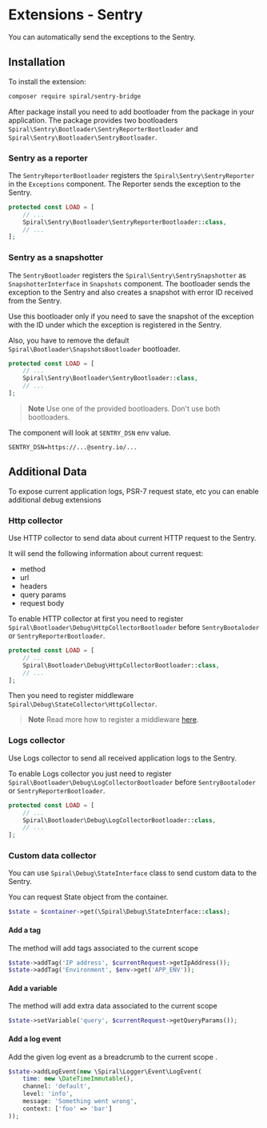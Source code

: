 # Extensions - Sentry

You can automatically send the exceptions to the Sentry.

## Installation

To install the extension:

```bash
composer require spiral/sentry-bridge
```
After package install you need to add bootloader from the package in your application. The package provides two 
bootloaders `Spiral\Sentry\Bootloader\SentryReporterBootloader` and `Spiral\Sentry\Bootloader\SentryBootloader`.

### Sentry as a reporter

The `SentryReporterBootloader` registers the `Spiral\Sentry\SentryReporter` in the `Exceptions` component. 
The Reporter sends the exception to the Sentry.

```php
protected const LOAD = [
    // ...
    Spiral\Sentry\Bootloader\SentryReporterBootloader::class,
    // ...
];
```

### Sentry as a snapshotter

The `SentryBootloader` registers the `Spiral\Sentry\SentrySnapshotter` as `SnapshotterInterface` in `Snapshots` component.
The bootloader sends the exception to the Sentry and also creates a snapshot with error ID received from the 
Sentry. 

Use this bootloader only if you need to save the snapshot of the exception with the ID under which the exception 
is registered in the Sentry. 

Also, you have to remove the default `Spiral\Bootloader\SnapshotsBootloader` bootloader.

```php
protected const LOAD = [
    // ...
    Spiral\Sentry\Bootloader\SentryBootloader::class,
    // ...
];
```

> **Note**
> Use one of the provided bootloaders. Don't use both bootloaders.

The component will look at `SENTRY_DSN` env value.

```dotenv
SENTRY_DSN=https://...@sentry.io/...
```

## Additional Data

To expose current application logs, PSR-7 request state, etc you can enable additional debug extensions

### Http collector

Use HTTP collector to send data about current HTTP request to the Sentry.

It will send the following information about current request:
 - method
 - url
 - headers
 - query params
 - request body

To enable HTTP collector at first you need to register `Spiral\Bootloader\Debug\HttpCollectorBootloader` before 
`SentryBootaloder` or `SentryReporterBootloader`.

```php
protected const LOAD = [
    // ...
    Spiral\Bootloader\Debug\HttpCollectorBootloader::class, 
    // ...
];
```

Then you need to register middleware `Spiral\Debug\StateCollector\HttpCollector`. 

> **Note**
> Read more how to register a middleware [here](/http/middleware.md).


### Logs collector

Use Logs collector to send all received application logs to the Sentry.

To enable Logs collector you just need to register `Spiral\Bootloader\Debug\LogCollectorBootloader` before
`SentryBootaloder` or `SentryReporterBootloader`.

```php
protected const LOAD = [
    // ...
    Spiral\Bootloader\Debug\LogCollectorBootloader::class,   
    // ...
];
```

### Custom data collector

You can use `Spiral\Debug\StateInterface` class to send custom data to the Sentry.

You can request State object from the container.

```php
$state = $container->get(\Spiral\Debug\StateInterface::class);
```

#### Add a tag

The method will add tags associated to the current scope

```php
$state->addTag('IP address', $currentRequest->getIpAddress());
$state->addTag('Environment', $env->get('APP_ENV'));
```

#### Add a variable

The method will add extra data associated to the current scope

```php
$state->setVariable('query', $currentRequest->getQueryParams());
```

#### Add a log event

Add the given log event as a breadcrumb to the current scope .

```php
$state->addLogEvent(new \Spiral\Logger\Event\LogEvent(
    time: new \DateTimeImmutable(),
    channel: 'default',
    level: 'info',
    message: 'Something went wrong',
    context: ['foo' => 'bar']
));
```